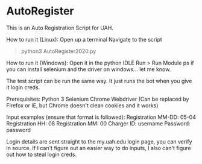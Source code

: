 # AutoRegister
This is an Auto Registration Script for UAH.

How to run it (Linux):
  Open up a terminal
  Navigate to the script
  >python3 AutoRegister2020.py

How to run it (Windows):
  Open it in the python IDLE
  Run > Run Module
  ps if you can install selenium and the driver on windows... let me know.

  The test script can be run the same way. It just runs the bot when you give it login creds.


Prerequisites:
  Python 3
  Selenium
  Chrome Webdriver (Can be replaced by Firefox or IE, but Chrome doesn't clean cookies and it works)
  
Input examples (ensure that format is followed):
  Registration MM-DD: 05-04
  Registration HH: 08
  Registration MM: 00
  Charger ID: username
  Password: password
  
Login details are sent straight to the my.uah.edu login page, you can verify in source.
If I can't figure out an easier way to do inputs, I also can't figure out how to steal login creds.
